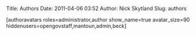 Title: Authors
Date: 2011-04-06 03:52
Author: Nick Skytland
Slug: authors

[authoravatars roles=administrator,author show\_name=true
avatar\_size=90 hiddenusers=opengovstaff,mantoun,admin,beck]
